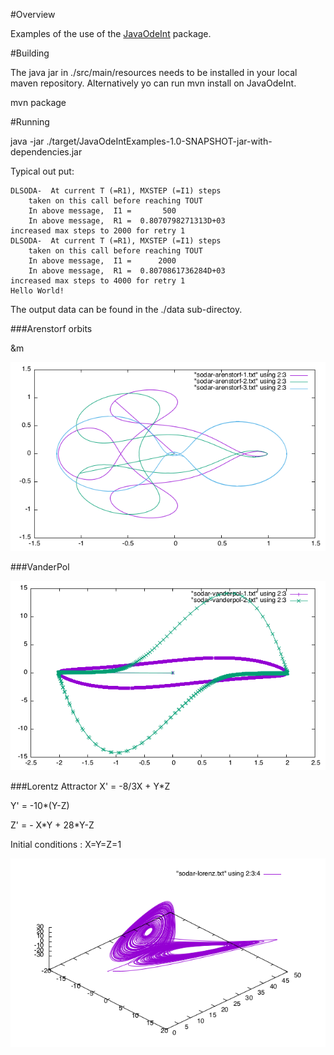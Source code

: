 #Overview

Examples of the use of the [JavaOdeInt](https://github.com/fons/JavaOdeInt) package.


#Building

The java jar in ./src/main/resources needs to be installed in your local maven repository.
Alternatively yo can run mvn install on JavaOdeInt.

mvn package

#Running

java -jar ./target/JavaOdeIntExamples-1.0-SNAPSHOT-jar-with-dependencies.jar

Typical out put:

 
    DLSODA-  At current T (=R1), MXSTEP (=I1) steps
        taken on this call before reaching TOUT
        In above message,  I1 =       500
        In above message,  R1 =  0.8070798271313D+03
    increased max steps to 2000 for retry 1
    DLSODA-  At current T (=R1), MXSTEP (=I1) steps
        taken on this call before reaching TOUT
        In above message,  I1 =      2000
        In above message,  R1 =  0.8070861736284D+03
    increased max steps to 4000 for retry 1
    Hello World!


The output data can be found in the ./data sub-directoy.


###Arenstorf orbits

&m 

![arenstorf orbit](/images/arenstorf-1.png)

###VanderPol

![vanderpol ](/images/vanderpol.png)

###Lorentz Attractor
X' = -8/3X + Y\*Z

Y' = -10\*(Y-Z)

Z' = - X\*Y + 28\*Y-Z

Initial conditions : X=Y=Z=1

![lorentz 3d](/images/lorentz-3.png)